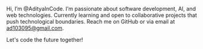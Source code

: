 Hi, I’m @AdityaInCode.
I’m passionate about software development, AI, and web technologies. 
Currently learning and open to collaborative projects that push technological boundaries. 
Reach me on GitHub or via email at ad103095@gmail.com.

Let's code the future together!

